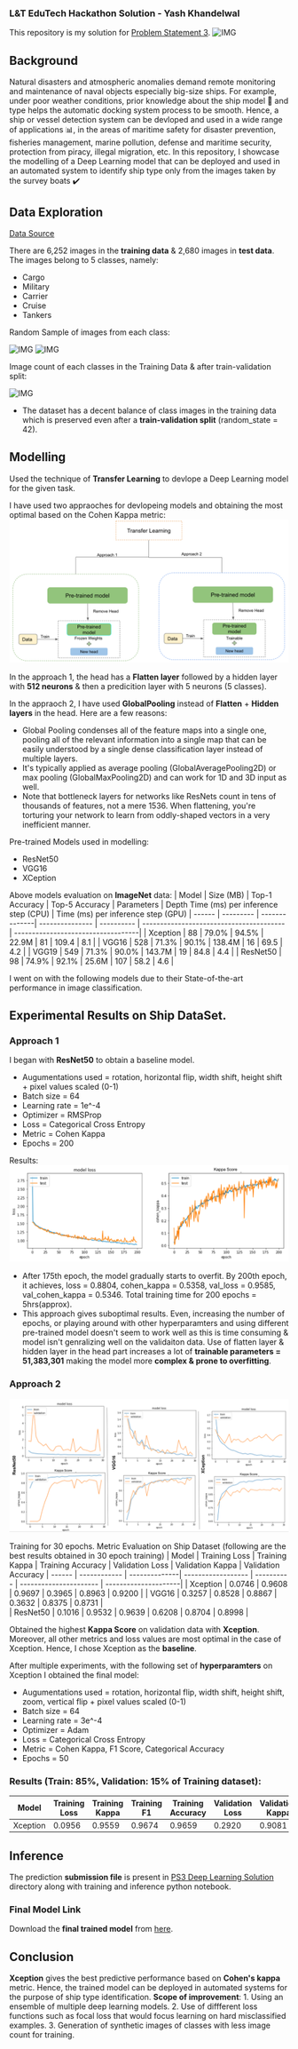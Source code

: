 ### L&T EduTech Hackathon Solution - Yash Khandelwal

This repository is my solution for [Problem Statement 3](https://unstop.com/hackathon/lt-edutech-hackathon-at-shaastra-iitm-shaastra-2023-indian-institute-of-technology-iit-madras-579093). 
![IMG](https://d8it4huxumps7.cloudfront.net/uploads/images/opportunity/banner/63b9583cccb14_lt-edutech-hackathon-at-shaastra-iitm.png?d=1920x557)

## Background

Natural disasters and atmospheric anomalies demand remote monitoring and maintenance of naval objects especially big-size ships. For example, under poor weather conditions, prior knowledge about the ship model 🚢 and type helps the automatic docking system process to be smooth. Hence, a ship or vessel detection system can be devloped  and used in a wide range of applications 📊, in the areas of maritime safety for disaster prevention, fisheries management, marine pollution, defense and maritime security, protection from piracy, illegal migration, etc. In this repository, I showcase the modelling of a Deep Learning model that can be deployed and used in an automated system to identify ship type only from the images taken by the survey boats ✔️

## Data Exploration
[Data Source](https://www.kaggle.com/datasets/arpitjain007/game-of-deep-learning-ship-datasets)

There are 6,252 images in the **training data** & 2,680 images in **test data**. The images belong to 5 classes, namely:
- Cargo
- Military 
- Carrier
- Cruise
- Tankers

Random Sample of images from each class:

![IMG](https://github.com/YashK07/Sol/blob/master/Readme%20Images/S2.png?raw=true)
![IMG](https://github.com/YashK07/Sol/blob/master/Readme%20Images/S3.png?raw=true)



Image count of each classes in the Training Data & after train-validation split:

![IMG](https://github.com/YashK07/Sol/blob/master/Readme%20Images/EDA1.png?raw=true)

- The dataset has a decent balance of class images in the training data which is preserved even after a **train-validation split** (random_state = 42).


## Modelling

Used the technique of **Transfer Learning** to devlope a Deep Learning model for the given task. 

I have used two appraoches for devlopeing models and obtaining the most optimal based on the Cohen Kappa metric:
![IMG](https://github.com/YashK07/PS3-Solution-by-Yash-Khandelwal/blob/master/Readme%20Images/approach.png?raw=true)

In the approach 1, the head has a **Flatten layer** followed by a hidden layer with **512 neurons** & then a predicition layer with 5 neurons (5 classes).

In the appraoch 2, I have used **GlobalPooling** instead of **Flatten** + **Hidden layers** in the head. Here are a few reasons:

- Global Pooling condenses all of the feature maps into a single one, pooling all of the relevant information into a single map that can be easily understood by a single dense classification layer instead of multiple layers.
- It's typically applied as average pooling (GlobalAveragePooling2D) or max pooling (GlobalMaxPooling2D) and can work for 1D and 3D input as well.
- Note that bottleneck layers for networks like ResNets count in tens of thousands of features, not a mere 1536. When flattening, you're torturing your network to learn from oddly-shaped vectors in a very inefficient manner.

Pre-trained Models used in modelling:
- ResNet50
- VGG16
- XCeption 

Above models evaluation on **ImageNet** data: 
| Model	| Size (MB) |	Top-1 Accuracy | Top-5 Accuracy |	Parameters |	Depth	Time (ms) per inference step (CPU) |	Time (ms) per inference step (GPU)
| ------ | --------- | --------------| --------------- | ---------- | ---------------------------------------- | -----------------------------------|
| Xception |	88 |	79.0% |	94.5%	| 22.9M	| 81 | 109.4 |	8.1 |
| VGG16 |	528 |	71.3% |	90.1% |	138.4M |	16 |	69.5 |	4.2  | 
| VGG19 | 549 |	71.3% |	90.0% |	143.7M |	19 |	84.8 |	4.4 |
| ResNet50 |	98 |	74.9% |	92.1% |	25.6M	| 107 |	58.2 |	4.6 | 

I went on with the following models due to their State-of-the-art performance in image classification.

## Experimental Results on Ship DataSet.

### Approach 1
I began with **ResNet50** to obtain a baseline model.
- Augumentations used = rotation, horizontal flip, width shift, height shift + pixel values scaled (0-1)
- Batch size = 64
- Learning rate = 1e^-4
- Optimizer = RMSProp
- Loss = Categorical Cross Entropy
- Metric = Cohen Kappa
- Epochs = 200

Results:
![IMG](https://github.com/YashK07/PS3-Solution-by-Yash-Khandelwal/blob/master/Readme%20Images/approach%201%20resnet50.png?raw=true)
- After 175th epoch, the model gradually starts to overfit. By 200th epoch, it achieves, loss = 0.8804, cohen_kappa = 0.5358, val_loss = 0.9585,  val_cohen_kappa = 0.5346. Total training time for 200 epochs = 5hrs(approx).
- This approach gives suboptimal results. Even, increasing the number of epochs, or playing around with other hyperparamters and using different pre-trained model doesn't seem to work well as this is time consuming & model isn't genralizing well on the validaiton data. Use of flatten layer & hidden layer in the head part increases a lot of **trainable parameters = 51,383,301** making the model more **complex & prone to overfitting**. 


### Approach 2

![IMG](https://github.com/YashK07/PS3-Solution-by-Yash-Khandelwal/blob/master/Readme%20Images/experimental%20results.png?raw=true)

Training for 30 epochs.
Metric Evaluation on Ship Dataset (following are the best results obtained in 30 epoch training)
| Model	| Training Loss |	Training Kappa | Training Accuracy |	Validation Loss |	Validation Kappa |	Validation Accuracy
| ------ | ------------ | --------------| ------------------ | ---------- | ---------------------- | ---------------------|
| Xception |	0.0746 |	0.9608 |	0.9697	| 0.3965	| 0.8963 | 0.9200 |
| VGG16 |	0.3257 |	0.8528 |	0.8867 |	0.3632 |	0.8375 |	0.8731 |	 
| ResNet50 |	0.1016 |	0.9532 |	0.9639 |	0.6208	| 0.8704 |	0.8998 |	

Obtained the highest **Kappa Score** on validation data with **Xception**. Moreover, all other metrics and loss values are most optimal in the case of Xception. Hence, I chose Xception as the **baseline**.

After multiple experiments, with the following set of **hyperparamters** on Xception I obtained the final model:
- Augumentations used = rotation, horizontal flip, width shift, height shift, zoom, vertical flip + pixel values scaled (0-1)
- Batch size = 64
- Learning rate = 3e^-4
- Optimizer = Adam
- Loss = Categorical Cross Entropy
- Metric = Cohen Kappa, F1 Score, Categorical Accuracy
- Epochs = 50

### Results (Train: 85%, Validation: 15% of Training dataset):
| Model	| Training Loss |	Training Kappa | Training F1 |	Training Accuracy | Validation Loss |	Validation Kappa | Validation F1 |	Validation Accuracy |
| ------ | ------------ | ---------------| ------------| ------------------- | -------------- | -----------------|---------------|----------------------|
| Xception |	0.0956 |	0.9559 |	0.9674	| 0.9659	| 0.2920 | 0.9081 | 0.9357 | 0.9286 |

## Inference

The prediction **submission file** is present in [PS3 Deep Learning Solution](https://github.com/YashK07/PS3-Solution-by-Yash-Khandelwal/tree/master/PS3%20Deep%20Learning%20%20Solution) directory along with training and inference python notebook. 

### Final Model Link

Download the **final trained model** from [here](https://drive.google.com/file/d/1vNPNdv3m436L07kFrmnxQVDnuP7_cU4T/view?usp=share_link).

## Conclusion
**Xception** gives the best predictive performance based on **Cohen's kappa** metric. Hence, the trained model can be deployed in automated systems for the purpose of ship type identification.
**Scope of improvement**: 1. Using an ensemble of multiple deep learning models. 2. Use of diffferent loss functions such as focal loss that would focus learning on hard misclassified examples. 3. Generation of synthetic images of classes with less image count for training.
